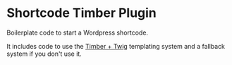# Shortcode Timber Plugin

Boilerplate code to start a Wordpress shortcode. 

It includes code to use the [Timber + Twig](https://timber.github.io/docs/) templating system and a fallback system if you don't use it.
